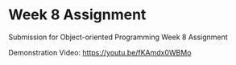 # Week 8 Assignment 
Submission for Object-oriented Programming Week 8 Assignment

Demonstration Video: https://youtu.be/fKAmdx0WBMo
